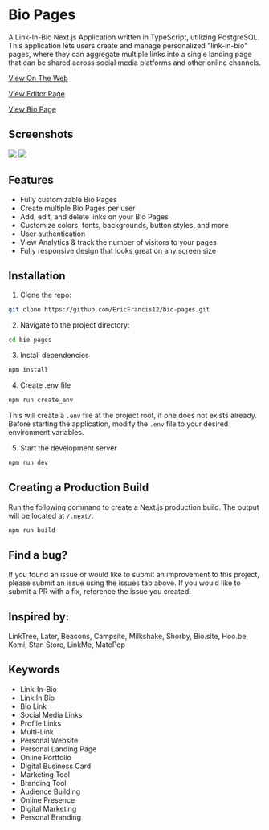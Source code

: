 # Bio Pages

A Link-In-Bio Next.js Application written in TypeScript, utilizing PostgreSQL. This application lets users create and manage personalized "link-in-bio" pages, where they can aggregate multiple links into a single landing page that can be shared across social media platforms and other online channels.

[View On The Web](https://rybio.link)

[View Editor Page](https://rybio.link/demo/dashboard)

[View Bio Page](https://rybio.link/demo/p/5)

## Screenshots

<img src="https://github.com/user-attachments/assets/55915e88-0596-42b8-b256-4308bb28af97"/>

<img src="https://github.com/user-attachments/assets/5a41fa5d-3158-4b9c-a805-b998440f9b46"/>

## Features

- Fully customizable Bio Pages
- Create multiple Bio Pages per user
- Add, edit, and delete links on your Bio Pages
- Customize colors, fonts, backgrounds, button styles, and more
- User authentication
- View Analytics & track the number of visitors to your pages
- Fully responsive design that looks great on any screen size

## Installation

1. Clone the repo:

```bash
git clone https://github.com/EricFrancis12/bio-pages.git
```

2. Navigate to the project directory:

```bash
cd bio-pages
```

3. Install dependencies

```bash
npm install
```

4. Create .env file

```bash
npm run create_env
```

This will create a `.env` file at the project root, if one does not exists already. Before starting the application, modify the `.env` file to your desired environment variables.

5. Start the development server

```bash
npm run dev
```

## Creating a Production Build

Run the following command to create a Next.js production build. The output will be located at `/.next/`.

```bash
npm run build
```

## Find a bug?

If you found an issue or would like to submit an improvement to this project, please submit an issue using the issues tab above. If you would like to submit a PR with a fix, reference the issue you created!

## Inspired by:

LinkTree, Later, Beacons, Campsite, Milkshake, Shorby, Bio.site, Hoo.be, Komi, Stan Store, LinkMe, MatePop

## Keywords

- Link-In-Bio
- Link In Bio
- Bio Link
- Social Media Links
- Profile Links
- Multi-Link
- Personal Website
- Personal Landing Page
- Online Portfolio
- Digital Business Card
- Marketing Tool
- Branding Tool
- Audience Building
- Online Presence
- Digital Marketing
- Personal Branding
